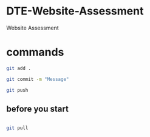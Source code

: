# DTE-Website-Assessment
Website Assessment 


# commands

```bash
git add .

git commit -m "Message"

git push

```

## before you start 
```bash

git pull

```